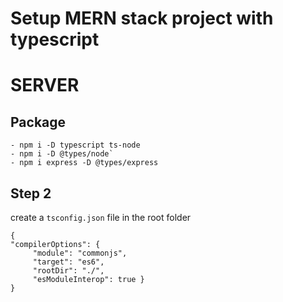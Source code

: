 # Setup MERN stack project with **typescript**

# SERVER

## Package

    - npm i -D typescript ts-node
    - npm i -D @types/node`
    - npm i express -D @types/express

## Step 2

create a `tsconfig.json` file in the root folder

```
{
"compilerOptions": {
     "module": "commonjs",
     "target": "es6",
     "rootDir": "./",
     "esModuleInterop": true }
}

```
